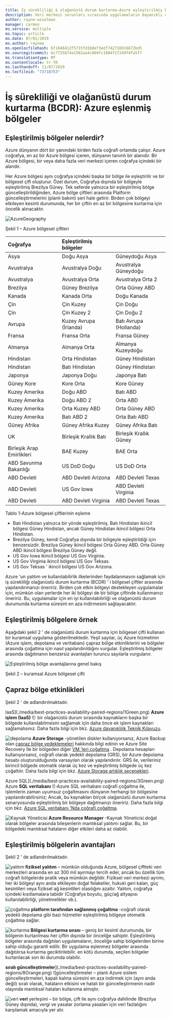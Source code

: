 ```yaml
---
title: İş sürekliliği & olağanüstü durum kurtarma-Azure eşleştirilmiş bölgeler
description: Veri merkezi sorunları sırasında uygulamaların dayanıklı olmasını sağlamak için Azure bölgesel eşleştirme hakkında bilgi edinin.
author: rayne-wiselman
manager: carmon
ms.service: multiple
ms.topic: article
ms.date: 07/01/2019
ms.author: raynew
ms.openlocfilehash: b71048412f5715fd1b8ef3edf742716916672bd5
ms.sourcegitcommit: bc7725874a1502aa4c069fc1804f1f249f4fa5f7
ms.translationtype: MT
ms.contentlocale: tr-TR
ms.lasthandoff: 11/07/2019
ms.locfileid: "73718753"
---
```

# <a name="business-continuity-and-disaster-recovery-bcdr-azure-paired-regions"></a>İş sürekliliği ve olağanüstü durum kurtarma (BCDR): Azure eşlenmiş bölgeler

## <a name="what-are-paired-regions"></a>Eşleştirilmiş bölgeler nelerdir?

Azure dünyanın dört bir yanındaki birden fazla coğrafi ortamda çalışır. Azure coğrafya, en az bir Azure bölgesi içeren, dünyanın tanımlı bir alanıdır. Bir Azure bölgesi, bir veya daha fazla veri merkezi içeren coğrafya içindeki bir alandır.

Her Azure bölgesi aynı coğrafya içindeki başka bir bölge ile eşleştirilir ve bir bölgesel çift oluşturur. Özel durum, Coğrafya dışında bir bölgeyle eşleştirilmiş Brezilya Güney. Tek seferde yalnızca bir eşleştirilmiş bölge güncelleştirildiğinden, Azure bölge çiftleri arasında Platform güncelleştirmelerini (planlı bakım) seri hale getirir. Birden çok bölgeyi etkileyen kesinti durumunda, her bir çiftin en az bir bölgesine kurtarma için öncelik alınacaktır.

![AzureGeography](./media/best-practices-availability-paired-regions/GeoRegionDataCenter.png)

Şekil 1 – Azure bölgesel çiftleri

| Coğrafya | Eşleştirilmiş bölgeler |  |
|:--- |:--- |:--- |
| Asya |Doğu Asya |Güneydoğu Asya |
| Avustralya |Avustralya Doğu |Avustralya Güneydoğu |
| Avustralya |Avustralya Orta |Avustralya Orta 2 |
| Brezilya |Güney Brezilya |Orta Güney ABD |
| Kanada |Kanada Orta |Doğu Kanada |
| Çin |Çin Kuzey |Çin Doğu|
| Çin |Çin Kuzey 2 |Çin Doğu 2|
| Avrupa |Kuzey Avrupa (İrlanda) |Batı Avrupa (Hollanda) |
| Fransa |Fransa Orta|Fransa Güney|
| Almanya |Almanya Orta |Almanya Kuzeydoğu |
| Hindistan |Orta Hindistan |Güney Hindistan |
| Hindistan |Batı Hindistan |Güney Hindistan |
| Japonya |Japonya Doğu |Japonya Batı |
| Güney Kore |Kore Orta |Kore Güney |
| Kuzey Amerika |Doğu ABD |Batı ABD |
| Kuzey Amerika |Doğu ABD 2 |Orta ABD |
| Kuzey Amerika |Orta Kuzey ABD |Orta Güney ABD |
| Kuzey Amerika |Batı ABD 2 |Orta Batı ABD 
| Güney Afrika | Güney Afrika Kuzey | Güney Afrika Batı
| UK |Birleşik Krallık Batı |Birleşik Krallık Güney |
| Birleşik Arap Emirlikleri | BAE Kuzey | BAE Orta
| ABD Savunma Bakanlığı |US DoD Doğu |US DoD Orta |
| ABD Devleti |ABD Devleti Arizona |ABD Devleti Texas |
| ABD Devleti |US Gov Iowa |ABD Devleti Virginia |
| ABD Devleti |ABD Devleti Virginia |ABD Devleti Texas |

Tablo 1-Azure bölgesel çiftlerinin eşleme

- Batı Hindistan yalnızca bir yönde eşleştirilmiş. Batı Hindistan ikincil bölgesi Güney Hindistan, ancak Güney Hindistan ikincil bölgesi Orta Hindistan.
- Brezilya Güney, kendi Coğrafya dışında bir bölgeyle eşleştirildiği için benzersizdir. Brezilya Güney ikincil bölgesi Orta Güney ABD. Orta Güney ABD ikincil bölgesi Brezilya Güney değil.
- US Gov Iowa ikincil bölgesi US Gov Virginia.
- US Gov Virginia ikincil bölgesi US Gov Teksas.
- US Gov Teksas ' ikincil bölgesi US Gov Arizona.


Azure 'un yalıtım ve kullanılabilirlik ilkelerinden faydalanmasını sağlamak için iş sürekliliği olağanüstü durum kurtarma (BCDR) ' i bölgesel çiftler arasında yapılandırmanızı öneririz. Birden çok etkin bölgeyi destekleyen uygulamalar için, mümkün olan yerlerde her iki bölgeyi de bir bölge çiftinde kullanmanızı öneririz. Bu, uygulamalar için en iyi kullanılabilirliği ve olağanüstü durum durumunda kurtarma süresini en aza indirmesini sağlayacaktır. 

## <a name="an-example-of-paired-regions"></a>Eşleştirilmiş bölgelere örnek
Aşağıdaki şekil 2 ' de olağanüstü durum kurtarma için bölgesel çifti kullanan bir kuramsal uygulama gösterilmektedir. Yeşil sayılar, üç Azure hizmetinin (Azure işlem, depolama ve veritabanı) çapraz bölge etkinliklerini ve bölgeler arasında çoğaltma için nasıl yapılandırıldığını vurgular. Eşleştirilmiş bölgeler arasında dağıtmanın benzersiz avantajları turuncu sayılarla vurgulanır.

![Eşleştirilmiş bölge avantajlarına genel bakış](./media/best-practices-availability-paired-regions/PairedRegionsOverview2.png)

Şekil 2 – kuramsal Azure bölgesel çifti

## <a name="cross-region-activities"></a>Çapraz bölge etkinlikleri
Şekil 2 ' de adlandırılmaktadır.

IaaS](./media/best-practices-availability-paired-regions/1Green.png) **Azure işlem (IaaS)** ![: bir olağanüstü durum sırasında kaynakların başka bir bölgede kullanılabilmesini sağlamak için daha önce ek işlem kaynakları sağlamalısınız. Daha fazla bilgi için bkz. [Azure dayanıklılık Teknik Kılavuzu](https://github.com/uglide/azure-content/blob/master/articles/resiliency/resiliency-technical-guidance.md).

![depolama](./media/best-practices-availability-paired-regions/2Green.png) **Azure Storage** -yönetilen diskler kullanıyorsanız, Azure Backup olan [çapraz bölge yedeklemeleri](https://docs.microsoft.com/azure/architecture/resiliency/recovery-loss-azure-region#virtual-machines) hakkında bilgi edinin ve Azure Site Recovery Ile bir bölgeden diğer [VM 'leri çoğaltma](https://docs.microsoft.com/azure/site-recovery/azure-to-azure-tutorial-enable-replication) . Depolama hesapları kullanıyorsanız, coğrafi olarak yedekli depolama (GRS), bir Azure depolama hesabı oluşturulduğunda varsayılan olarak yapılandırılır. GRS ile, verileriniz birincil bölgede otomatik olarak üç kez ve eşleştirilmiş bölgede üç kez çoğaltılır. Daha fazla bilgi için bkz. [Azure Storage artıklık seçenekleri](storage/common/storage-redundancy.md).

Azure SQL](./media/best-practices-availability-paired-regions/3Green.png) Azure **SQL veritabanı** ![-Azure SQL veritabanı coğrafi çoğaltma ile, işlemlerin zaman uyumsuz çoğaltmasını dünyanın herhangi bir bölgesine yapılandırabilirsiniz; Ancak, bu kaynakları birçok olağanüstü durum kurtarma senaryosunda eşleştirilmiş bir bölgeye dağıtmanızı öneririz. Daha fazla bilgi için bkz. [Azure SQL veritabanı 'Nda coğrafi çoğaltma](sql-database/sql-database-geo-replication-overview.md).

![Kaynak Yöneticisi](./media/best-practices-availability-paired-regions/4Green.png) **Azure Resource Manager** -Kaynak Yöneticisi doğal olarak bölgeler arasında bileşenlerin mantıksal yalıtımı sağlar. Bu, bir bölgedeki mantıksal hataların diğer etkileri daha az olabilir.

## <a name="benefits-of-paired-regions"></a>Eşleştirilmiş bölgelerin avantajları
Şekil 2 ' de adlandırılmaktadır.  

![yalıtım](./media/best-practices-availability-paired-regions/5Orange.png)
**fiziksel yalıtım** – mümkün olduğunda Azure, bölgesel çiftteki veri merkezleri arasında en az 300 mil ayırmayı tercih eder, ancak bu özellik tüm coğrafi bölgelerde pratik veya mümkün değildir. Fiziksel veri merkezi ayrımı, her iki bölgeyi aynı anda etkileyen doğal felaketler, hukuki geri kalan, güç kesintileri veya fiziksel ağ kesintileri olasılığını azaltır. Yalıtım, coğrafya içindeki kısıtlamalara tabidir (Coğrafya boyutu, güç/ağ altyapısı kullanılabilirliği, yönetmelikler vb.).  

![çoğaltma](./media/best-practices-availability-paired-regions/6Orange.png)
**platform tarafından sağlanmış çoğaltma** -coğrafi olarak yedekli depolama gibi bazı hizmetler eşleştirilmiş bölgeye otomatik çoğaltma sağlar.

![kurtarma](./media/best-practices-availability-paired-regions/7Orange.png)
**Bölgesi kurtarma sırası** – geniş bir kesinti durumunda, bir bölgenin kurtarılması her çiftin dışında bir önceliğe sahiptir. Eşleştirilmiş bölgeler arasında dağıtılan uygulamaların, önceliğe sahip bölgelerden birine sahip olduğu garanti edilir. Bir uygulama eşlenmez bölgeler arasında dağıtılırsa kurtarma geciktirilebilir. en kötü durumda, seçilen bölgeler kurtarılacak son iki durumda olabilir.

**sıralı güncelleştirmeler**](./media/best-practices-availability-paired-regions/8Orange.png)
![güncelleştirmeler – planlı Azure sistem güncelleştirmeleri, kapalı kalma süresini en aza indirmek için (aynı anda değil) sıralı olarak, hataların etkisini ve hatalı bir güncelleştirmenin nadir olayında mantıksal hataları kullanıma almıştır.

![veri](./media/best-practices-availability-paired-regions/9Orange.png)
**veri** yerleşimi – bir bölge, çift ile aynı coğrafya dahilinde (Brezilya Güney dışında), vergi ve yasalar zorlama yasaları için veri fazlalığını karşılamak amacıyla yer alır.
